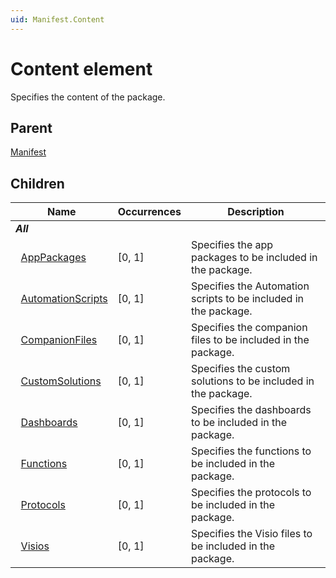 ```yaml
---
uid: Manifest.Content
---
```


# Content element

Specifies the content of the package.

## Parent

[Manifest](xref:Manifest)

## Children

|Name|Occurrences|Description|
|--- |--- |--- |
|***All***|||
|&nbsp;&nbsp;[AppPackages](xref:Manifest.Content.AppPackages)|[0, 1]|Specifies the app packages to be included in the package.|
|&nbsp;&nbsp;[AutomationScripts](xref:Manifest.Content.AutomationScripts)|[0, 1]|Specifies the Automation scripts to be included in the package.|
|&nbsp;&nbsp;[CompanionFiles](xref:Manifest.Content.CompanionFiles)|[0, 1]|Specifies the companion files to be included in the package.|
|&nbsp;&nbsp;[CustomSolutions](xref:Manifest.Content.CustomSolutions)|[0, 1]|Specifies the custom solutions to be included in the package.|
|&nbsp;&nbsp;[Dashboards](xref:Manifest.Content.Dashboards)|[0, 1]|Specifies the dashboards to be included in the package.|
|&nbsp;&nbsp;[Functions](xref:Manifest.Content.Functions)|[0, 1]|Specifies the functions to be included in the package.|
|&nbsp;&nbsp;[Protocols](xref:Manifest.Content.Protocols)|[0, 1]|Specifies the protocols to be included in the package.|
|&nbsp;&nbsp;[Visios](xref:Manifest.Content.Visios)|[0, 1]|Specifies the Visio files to be included in the package.|
